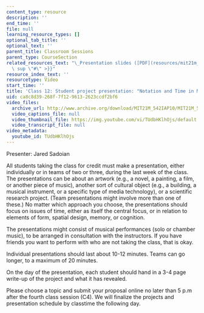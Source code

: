```yaml
---
content_type: resource
description: ''
end_time: ''
file: null
learning_resource_types: []
optional_tab_title: ''
optional_text: ''
parent_title: Classroom Sessions
parent_type: CourseSection
related_resources_text: "\_Presentation slides ([PDF](resources/mit21m_542iap10_proj_js)){{<\
  \ sup \"#\" >}}"
resource_index_text: ''
resourcetype: Video
start_time: ''
title: 'Class 12: Student project presentation: "Notation and Time in Music"'
uid: ca8c8d39-268f-7f12-9613-2623ccdf2bf6
video_files:
  archive_url: http://www.archive.org/download/MIT21M_542IAP10/MIT21M_542IAP10class12_300k.mp4
  video_captions_file: null
  video_thumbnail_file: https://img.youtube.com/vi/TUdbHKlhOjs/default.jpg
  video_transcript_file: null
video_metadata:
  youtube_id: TUdbHKlhOjs
---
```


Presenter: Jared Sadoian

All students taking the class for credit must make a presentation, either individually or in teams of two or three, during the last week of the class. The presentations can be about an artwork (e.g., a novel, a painting, a film, or another piece of music), another sort of cultural object (e.g., a building, a musical instrument, or a specific type of media technology), or a scientific research project. (Team presentations might involve more than one of these.) No matter which approach you choose, the presentations should focus on issues of time, either as itself the central focus, or in relation to elements of form, spatial design, memory, or cognition.

The presentations might consist of musical performances (solo or chamber music), to be arranged in consultation with the instructors. If you have friends you want to perform with who are not taking the class, that is okay.

Individual presentations should last about 10-12 minutes. Teams can go longer, to a maximum of 20 minutes.

On the day of the presentation, each student should hand in a 3-4 page write-up of the project and what it has revealed.

Please choose a topic and submit your proposal online no later than 5 p.m after the fourth class session (C4). We will finalize the projects and presentation schedule by classtime the following day.